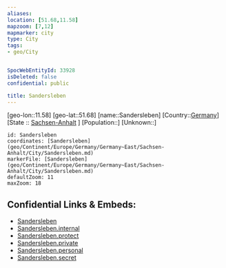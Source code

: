 ```yaml
---
aliases: 
location: [51.68,11.58]
mapzoom: [7,12] 
mapmarker: city 
type: City
tags:
- geo/City


SpocWebEntityId: 33928
isDeleted: false
confidential: public

title: Sandersleben
---
```

[geo-lon::11.58]
[geo-lat::51.68]
[name::Sandersleben]
[Country::[Germany](geo/Continent/Europe/Germany.md)]
[State :: [Sachsen-Anhalt](geo/Continent/Europe/Germany/Germany~East/Sachsen-Anhalt.md) ]
[Population::]
[Unknown::]


```leaflet
id: Sandersleben
coordinates: [Sandersleben](geo/Continent/Europe/Germany/Germany~East/Sachsen-Anhalt/City/Sandersleben.md)
markerFile: [Sandersleben](geo/Continent/Europe/Germany/Germany~East/Sachsen-Anhalt/City/Sandersleben.md)
defaultZoom: 11 
maxZoom: 18
```


## Confidential Links & Embeds: 
- [Sandersleben](../../../../../../../../_public/geo/Continent/Europe/Germany/Germany~East/Sachsen-Anhalt/City/Sandersleben.md) 
- [Sandersleben.internal](../../../../../../../../_internal/geo/Continent/Europe/Germany/Germany~East/Sachsen-Anhalt/City/Sandersleben.internal.md) 
- [Sandersleben.protect](../../../../../../../../_protect/geo/Continent/Europe/Germany/Germany~East/Sachsen-Anhalt/City/Sandersleben.protect.md) 
- [Sandersleben.private](../../../../../../../../_private/geo/Continent/Europe/Germany/Germany~East/Sachsen-Anhalt/City/Sandersleben.private.md) 
- [Sandersleben.personal](../../../../../../../../_personal/geo/Continent/Europe/Germany/Germany~East/Sachsen-Anhalt/City/Sandersleben.personal.md) 
- [Sandersleben.secret](../../../../../../../../_secret/geo/Continent/Europe/Germany/Germany~East/Sachsen-Anhalt/City/Sandersleben.secret.md) 
